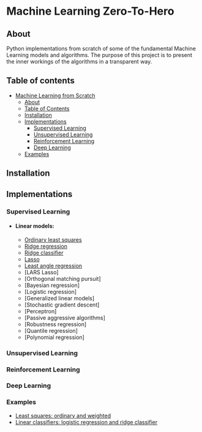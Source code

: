 # Machine Learning Zero-To-Hero

## About
Python implementations from scratch of some of the fundamental Machine Learning models and algorithms. 
The purpose of this project is to present the inner workings of the algorithms in a transparent way. 

## Table of contents
- [Machine Learning from Scratch](#machine-learning-from-scratch)
  - [About](#about)
  - [Table of Contents](#table-of-contents)
  - [Installation](#installation)
  - [Implementations](#implementations)
    - [Supervised Learning](#supervised-learning)
    - [Unsupervised Learning](#unsupervised-learning)
    - [Reinforcement Learning](#reinforcement-learning)
    - [Deep Learning](#deep-learning)
  - [Examples](#examples)

## Installation

## Implementations
### Supervised Learning
- #### Linear models:
  - [Ordinary least squares](supervised_learning/linear_models/regression)
  - [Ridge regression](supervised_learning/linear_models/regression.py)
  - [Ridge classifier](supervised_learning/linear_models/linear_classifiers.py)
  - [Lasso](supervised_learning/linear_models/regression.py)
  - [Least angle regression](supervised_learning/linear_models/regression.py)
  - [LARS Lasso]
  - [Orthogonal matching pursuit]
  - [Bayesian regression]
  - [Logistic regression]
  - [Generalized linear models]
  - [Stochastic gradient descent]
  - [Perceptron]
  - [Passive aggressive algorithms]
  - [Robustness regression]
  - [Quantile regression]
  - [Polynomial regression]


[//]: # (- [Logistic Regression]&#40;supervised_learning/linear_models/linear_classifiers.py&#41;)

[//]: # (- [Decision Forest]&#40;supervised_learning/decision_forest.py&#41;)

[//]: # (- [Decision Tree]&#40;supervised_learning/decision_tree.py&#41;)

[//]: # (- [Density Forest]&#40;supervised_learning/density_forest.py&#41;)

[//]: # (- [Density Tree]&#40;supervised_learning/density_tree.py&#41;)

[//]: # (- [Elastic Net]&#40;supervised_learning/linear_models/regression.py&#41;)

[//]: # (- [Fisher Linear Discriminant]&#40;supervised_learning/fisher_linear_discriminant.py&#41;)

[//]: # (- [Generative Classifier &#40;by Density Tree&#41;]&#40;supervised_learning/generative_classifier.py&#41;)

[//]: # (- [K Nearest Neighbors]&#40;supervised_learning/k_nearest_neighbors.py&#41;)

[//]: # ()
[//]: # (- [Linear Discriminant Analysis]&#40;supervised_learning/linear_discriminant_analysis.py&#41;)

[//]: # ()
[//]: # ()
[//]: # (- [Multilayer Perceptron]&#40;supervised_learning/multilayer_perceptron.py&#41;)

[//]: # (- [Naive Bayes]&#40;supervised_learning/naive_bayes.py&#41;)

[//]: # (- [Perceptron]&#40;supervised_learning/linear_models/perceptron.py&#41;)

[//]: # (- [Polynomial Regression]&#40;supervised_learning/linear_models/regression.py&#41;)

[//]: # (- [Quadratic Discriminant Analysis]&#40;supervised_learning/quadratic_discriminant_analysis.py&#41;)

[//]: # (- [Regression Tree]&#40;supervised_learning/regression_tree.py&#41;)

### Unsupervised Learning

### Reinforcement Learning

### Deep Learning

[//]: # (- [Neural Network]&#40;deep_learning/neural_network.py&#41;)

[//]: # (- [Layers]&#40;deep_learning/layers.py&#41;)

[//]: # (  - Activation Layer)

[//]: # (  - Average Pooling Layer)

[//]: # (  - Constant Padding Layer)

[//]: # (  - Convolutional Layer)

[//]: # (  - Dropout Layer)

[//]: # (  - Fully-Connected &#40;Dense&#41; Layer)

[//]: # (  - Max Pooling Layer)

[//]: # (  - Zero Padding Layer)

### Examples
- [Least squares: ordinary and weighted](examples/least_squares.ipynb)
- [Linear classifiers: logistic regression and ridge classifier](examples/linear_classifiers.ipynb)

